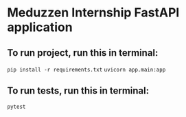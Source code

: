 # Meduzzen Internship FastAPI application
## To run project, run this in terminal:
``
pip install -r requirements.txt
``
``
uvicorn app.main:app
``
## To run tests, run this in terminal:
``
pytest
``